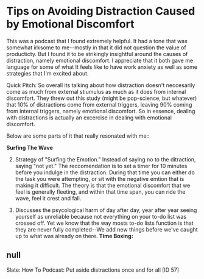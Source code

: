# Tips on Avoiding Distraction Caused by Emotional Discomfort


This was a podcast that I found extremely helpful. It had a tone that was somewhat irksome to me--mostly in that it did not question the value of producticty. But I found it to be strikingly insightful around the causes of distraction, namely emotional discomfort. I appreciate that it both gave me language for some of what It feels like to have work anxiety as well as some strategies that I'm excited about. 

Quick Pitch:
So overall its talking about how distraction doesn't neccesarily come as much from external stiumulus as much as it does from internal discomfort. They threw out this study (might be pop-science, but whatever) that 
 10% of distractions come from external triggers, leaving 90% coming from internal triggers, namely emotional discomfort. So in essence, dealing with distractions is actually an excercise in dealing with emotional discomfort.  

Below are some parts of it that really resonated with me::

**Surfing The Wave**

2. Strategy of "Surfing the Emotion." Instead of saying no to the ditraction, saying "not yet." The reccomendation is to set a timer for 10 minutes before you indulge in the distraction. During that time you can either do the task you were attempting, or sit with the negative emtion that is making it difficult. The theory is that the emotional discomfort that we feel is generally fleeting, and within that time span, you can ride the wave, feel it crest and fall. 

3. Discusses the psycological harm of day after day, year after year seeing yourself as unreliable because not everything on your to-do list was crossed off. Yet we know that the way mosts to-do lists function is that they are never fully completed--We add new things before we've caught up to what was already on there.   &#9;&#9;
**Time Boxing:**

## null

Slate: How To Podcast: Put aside distractions once and for all [ID 57]

